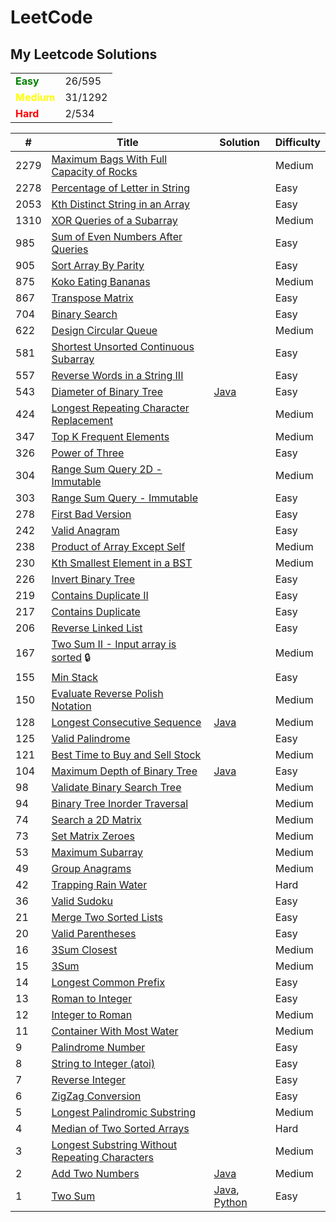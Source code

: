 # LeetCode

## My Leetcode Solutions

<table>
    <tr>
        <td>
            <span style="color:Green;font-weight:bold">
                Easy
            </span>
        </td>
        <td>
            26/595
        </td>
    </tr>
    <tr>
        <td>
            <span style="color:Yellow;font-weight:bold">
                Medium
            </span>
        </td>
        <td>
            31/1292
        </td>
    </tr>
    <tr>
        <td>
            <span style="color:Red;font-weight:bold">
                Hard
            </span>
        </td>
        <td> 
            2/534
        </td>
    </tr>
</table>

| #    | Title                                                                                                                           | Solution                                                                   | Difficulty |
| ---- | ------------------------------------------------------------------------------------------------------------------------------- | -------------------------------------------------------------------------- | ---------- |
| 2279 | [Maximum Bags With Full Capacity of Rocks](https://leetcode.com/problems/maximum-bags-with-full-capacity-of-rocks/)             |                                                                            | Medium     |
| 2278 | [Percentage of Letter in String](https://leetcode.com/problems/percentage-of-letter-in-string/)                                 |                                                                            | Easy       |
| 2053 | [Kth Distinct String in an Array](https://leetcode.com/problems/kth-distinct-string-in-an-array/)                               |                                                                            | Easy       |
| 1310 | [XOR Queries of a Subarray](https://leetcode.com/problems/xor-queries-of-a-subarray/)                                           |                                                                            | Medium     |
| 985  | [Sum of Even Numbers After Queries](https://leetcode.com/problems/sum-of-even-numbers-after-queries/)                           |                                                                            | Easy       |
| 905  | [Sort Array By Parity](https://leetcode.com/problems/sort-array-by-parity/)                                                     |                                                                            | Easy       |
| 875  | [Koko Eating Bananas](https://leetcode.com/problems/koko-eating-bananas/)                                                       |                                                                            | Medium     |
| 867  | [Transpose Matrix](https://leetcode.com/problems/transpose-matrix/)                                                             |                                                                            | Easy       |
| 704  | [Binary Search](https://leetcode.com/problems/binary-search/)                                                                   |                                                                            | Easy       |
| 622  | [Design Circular Queue](https://leetcode.com/problems/design-circular-queue/)                                                   |                                                                            | Medium     |
| 581  | [Shortest Unsorted Continuous Subarray](https://leetcode.com/problems/shortest-unsorted-continuous-subarray/)                   |                                                                            | Easy       |
| 557  | [Reverse Words in a String III](https://leetcode.com/problems/reverse-words-in-a-string-iii/)                                   |                                                                            | Easy       |
| 543 | [Diameter of Binary Tree](https://leetcode.com/problems/diameter-of-binary-tree/) | [Java](algorithms/java/DiameterOfBinaryTree.java) | Easy |
| 424  | [Longest Repeating Character Replacement](https://leetcode.com/problems/longest-repeating-character-replacement/)               |                                                                            | Medium     |
| 347  | [Top K Frequent Elements](https://leetcode.com/problems/top-k-frequent-elements/)                                               |                                                                            | Medium     |
| 326  | [Power of Three](https://leetcode.com/problems/power-of-three/)                                                                 |                                                                            | Easy       |
| 304  | [Range Sum Query 2D - Immutable](https://leetcode.com/problems/range-sum-query-2d-immutable/)                                   |                                                                            | Medium     |
| 303  | [Range Sum Query - Immutable](https://leetcode.com/problems/range-sum-query-immutable/)                                         |                                                                            | Easy       |
| 278  | [First Bad Version](https://leetcode.com/problems/first-bad-version/)                                                           |                                                                            | Easy       |
| 242  | [Valid Anagram](https://leetcode.com/problems/valid-anagram/)                                                                   |                                                                            | Easy       |
| 238  | [Product of Array Except Self](https://leetcode.com/problems/product-of-array-except-self/)                                     |                                                                            | Medium     |
| 230  | [Kth Smallest Element in a BST](https://leetcode.com/problems/kth-smallest-element-in-a-bst/)                                   |                                                                            | Medium     |
| 226  | [Invert Binary Tree](https://leetcode.com/problems/invert-binary-tree/)                                                         |                                                                            | Easy       |
| 219  | [Contains Duplicate II](https://leetcode.com/problems/contains-duplicate-ii/)                                                   |                                                                            | Easy       |
| 217  | [Contains Duplicate](https://leetcode.com/problems/contains-duplicate/)                                                         |                                                                            | Easy       |
| 206  | [Reverse Linked List](https://leetcode.com/problems/reverse-linked-list/)                                                       |                                                                            | Easy       |
| 167  | [Two Sum II - Input array is sorted](https://leetcode.com/problems/two-sum-ii-input-array-is-sorted/) 🔒                        |                                                                            | Medium     |
| 155  | [Min Stack](https://leetcode.com/problems/min-stack/)                                                                           |                                                                            | Easy       |
| 150  | [Evaluate Reverse Polish Notation](https://leetcode.com/problems/evaluate-reverse-polish-notation/)                             |                                                                            | Medium     |
| 128 | [Longest Consecutive Sequence](https://leetcode.com/problems/longest-consecutive-sequence/) | [Java](algorithms/java/longestConsecutiveSequence.java) | Medium |
| 125  | [Valid Palindrome](https://leetcode.com/problems/valid-palindrome/)                                                             |                                                                            | Easy       |
| 121  | [Best Time to Buy and Sell Stock](https://leetcode.com/problems/best-time-to-buy-and-sell-stock/)                               |                                                                            | Medium     |
| 104  | [Maximum Depth of Binary Tree](https://leetcode.com/problems/maximum-depth-of-binary-tree/)                                     |  [Java](algorithms/java/MaximumDepthOfBinaryTree.java)                                                                          | Easy       |
| 98   | [Validate Binary Search Tree](https://leetcode.com/problems/validate-binary-search-tree/)                                       |                                                                            | Medium     |
| 94   | [Binary Tree Inorder Traversal](https://leetcode.com/problems/binary-tree-inorder-traversal/)                                   |                                                                            | Medium     |
| 74   | [Search a 2D Matrix](https://leetcode.com/problems/search-a-2d-matrix/)                                                         |                                                                            | Medium     |
| 73   | [Set Matrix Zeroes](https://leetcode.com/problems/set-matrix-zeroes/)                                                           |                                                                            | Medium     |
| 53   | [Maximum Subarray](https://leetcode.com/problems/maximum-subarray/)                                                             |                                                                            | Medium     |
| 49   | [Group Anagrams](https://leetcode.com/problems/anagrams/)                                                                       |                                                                            | Medium     |
| 42   | [Trapping Rain Water](https://leetcode.com/problems/trapping-rain-water/)                                                       |                                                                            | Hard       |
| 36   | [Valid Sudoku](https://leetcode.com/problems/valid-sudoku/)                                                                     |                                                                            | Easy       |
| 21   | [Merge Two Sorted Lists](https://leetcode.com/problems/merge-two-sorted-lists/)                                                 |                                                                            | Easy       |
| 20   | [Valid Parentheses](https://leetcode.com/problems/valid-parentheses/)                                                           |                                                                            | Easy       |
| 16   | [3Sum Closest](https://leetcode.com/problems/3sum-closest/)                                                                     |                                                                            | Medium     |
| 15   | [3Sum](https://leetcode.com/problems/3sum/)                                                                                     |                                                                            | Medium     |
| 14   | [Longest Common Prefix](https://leetcode.com/problems/longest-common-prefix/)                                                   |                                                                            | Easy       |
| 13   | [Roman to Integer](https://leetcode.com/problems/roman-to-integer/)                                                             |                                                                            | Easy       |
| 12   | [Integer to Roman](https://leetcode.com/problems/integer-to-roman/)                                                             |                                                                            | Medium     |
| 11   | [Container With Most Water](https://leetcode.com/problems/container-with-most-water/)                                           |                                                                            | Medium     |
| 9    | [Palindrome Number](https://leetcode.com/problems/palindrome-number/)                                                           |                                                                            | Easy       |
| 8    | [String to Integer (atoi)](https://leetcode.com/problems/string-to-integer-atoi/)                                               |                                                                            | Easy       |
| 7    | [Reverse Integer](https://leetcode.com/problems/reverse-integer/)                                                               |                                                                            | Easy       |
| 6    | [ZigZag Conversion](https://leetcode.com/problems/zigzag-conversion/)                                                           |                                                                            | Easy       |
| 5    | [Longest Palindromic Substring](https://leetcode.com/problems/longest-palindromic-substring/)                                   |                                                                            | Medium     |
| 4    | [Median of Two Sorted Arrays](https://leetcode.com/problems/median-of-two-sorted-arrays/)                                       |                                                                            | Hard       |
| 3    | [Longest Substring Without Repeating Characters](https://leetcode.com/problems/longest-substring-without-repeating-characters/) |                                                                            | Medium     |
| 2    | [Add Two Numbers](https://leetcode.com/problems/add-two-numbers/)                                                               | [Java](algorithms/java/addTwoNumbers.java)                                 | Medium     |
| 1    | [Two Sum](https://leetcode.com/problems/two-sum/)                                                                               | [Java](algorithms/java/twoSum.java), [Python](algorithms/python/twoSum.py) | Easy       |
